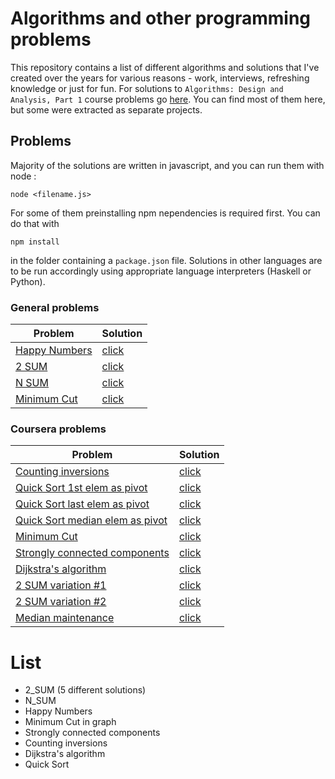 # Algorithms and other programming problems

This repository contains a list of different algorithms and solutions that I've created over the years for various reasons - work, interviews,
refreshing knowledge or just for fun. For solutions to `Algorithms: Design and Analysis, Part 1` course problems go [here](). You can find most of them here, but some were extracted as separate projects.

## Problems

Majority of the solutions are written in javascript, and you can run them with node :

`node <filename.js>`

For some of them preinstalling npm nependencies is required first. You can do that with

`npm install`

in the folder containing a `package.json` file.
Solutions in other languages are to be run accordingly using appropriate language interpreters (Haskell or Python).

### General problems

| Problem                                                              | Solution                                                                                                                     |
|--------------------------------------------------------------------------|-----------------------------------------------------------------------------------------------------|
| [Happy Numbers](https://en.wikipedia.org/wiki/Happy_number)                   | [click](https://github.com/siemiatj/algorithms/blob/master/happy_numbers.js)                               |
| [2 SUM](https://algorithmstuff.wordpress.com/2013/07/30/two-sum-problem/)     | [click](https://github.com/siemiatj/algorithms/blob/master/2_sum.js)  |
| [N SUM](https://en.wikipedia.org/wiki/Subset_sum_problem)    | [click](https://github.com/siemiatj/algorithms/blob/master/n_sum.js) |
| [Minimum Cut](https://en.wikipedia.org/wiki/Minimum_cut) | [click](https://github.com/siemiatj/minimum-cut) |

### Coursera problems

| Problem                                                              | Solution                                                                                                                     |
|--------------------------------------------------------------------------|-----------------------------------------------------------------------------------------------------|
| [Counting inversions]()                   | [click](https://github.com/siemiatj/algorithms/Coursera/javascript/blob/master/01_inversions.js)                               |
| [Quick Sort 1st elem as pivot]()     | [click](https://github.com/siemiatj/algorithms/Coursera/javascript/blob/master/02_quicksort.js)  |
| [Quick Sort last elem as pivot]()     | [click](https://github.com/siemiatj/algorithms/Coursera/javascript/blob/master/02_quicksort_2.js)  |
| [Quick Sort median elem as pivot]()     | [click](https://github.com/siemiatj/algorithms/Coursera/javascript/blob/master/02_quicksort_3.js)  |
| [Minimum Cut]()    | [click](https://github.com/siemiatj/algorithms/Coursera/javascript/blob/master/03_min_cut.js) |
| [Strongly connected components]() | [click]() |
| [Dijkstra's algorithm]()                      | [click](https://github.com/siemiatj/algorithms/Coursera/javascript/blob/master/05_dijkstra.js) |
| [2 SUM variation #1]()          | [click](https://github.com/siemiatj/algorithms/Coursera/javascript/blob/master/06_2_sum.js) |
| [2 SUM variation #2]()                      | [click](https://github.com/siemiatj/algorithms/Coursera/javascript/blob/master/06_2_sum_2.js) |
| [Median maintenance]()      | [click]()  |

# List

* 2_SUM (5 different solutions)
* N_SUM
* Happy Numbers
* Minimum Cut in graph
* Strongly connected components
* Counting inversions
* Dijkstra's algorithm
* Quick Sort
